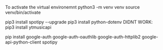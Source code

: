 To activate the virtual environemnt
python3 -m venv venv
source venv/bin/activate

pip3 install spotipy --upgrade
pip3 install python-dotenv
DIDNT WORK: pip3 install ytmusicapi

pip install google-auth google-auth-oauthlib google-auth-httplib2 google-api-python-client spotipy



